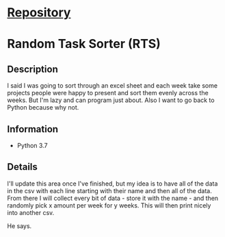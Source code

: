 # [Repository](https://github.com/Koltonix/random-task-sortere) 
# Random Task Sorter (RTS)

## Description
I said I was going to sort through an excel sheet and each week take some projects people were happy to present and sort them evenly across the weeks. But I'm lazy and can program just about. Also I want to go back to Python because why not.

## Information
- Python 3.7

## Details
I'll update this area once I've finished, but my idea is to have all of the data in the csv with each line starting with their name and then all of the data. From there I will collect every bit of data - store it with the name - and then randomly pick x amount per week for y weeks. This will then print nicely into another csv. 

He says.
